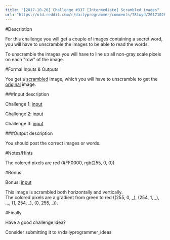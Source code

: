 ```yaml
---
title: "[2017-10-26] Challenge #337 [Intermediate] Scrambled images"
url: "https://old.reddit.com/r/dailyprogrammer/comments/78twyd/20171026_challenge_337_intermediate_scrambled/"
---
```


#Description

For this challenge you will get a couple of images containing a secret word, you will have to unscramble the images to be able to read the words.  

To unscramble the images you will have to line up all non-gray scale pixels on each "row" of the image.

#Formal Inputs & Outputs

You get a [scrambled](http://i.imgur.com/rMYBq14.png) image, which you will have to unscramble to get the [original](http://i.imgur.com/wKaiHpv.png) image.

###Input description

Challenge 1:  [input](http://i.imgur.com/F4SlYMn.png)  

Challenge 2: [input](http://i.imgur.com/ycDwgXA.png)  

Challenge 3: [input](http://i.imgur.com/hg9iVXA.png)

###Output description

You should post the correct images or words.

#Notes/Hints

The colored pixels are red (#FF0000, rgb(255, 0, 0)) 

#Bonus

Bonus: [input](http://i.imgur.com/HLc1UHv.png)

This image is scrambled both horizontally and vertically.  
The colored pixels are a gradient from green to red ((255, 0, _), (254, 1, _), ..., (1, 254, _), (0, 255, _)).

#Finally

Have a good challenge idea?

Consider submitting it to /r/dailyprogrammer_ideas